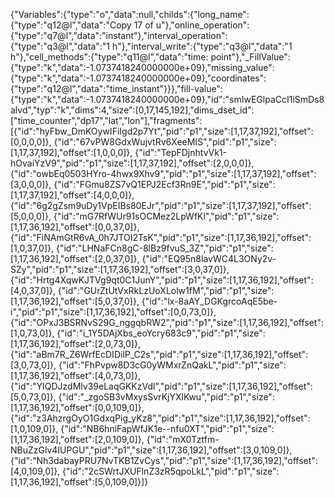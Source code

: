 {"Variables":{"type":"o","data":null,"childs":{"long_name":{"type":"q12@l","data":"Copy 17 of u"},"online_operation":{"type":"q7@l","data":"instant"},"interval_operation":{"type":"q3@l","data":"1 h"},"interval_write":{"type":"q3@l","data":"1 h"},"cell_methods":{"type":"q11@l","data":"time: point"},"_FillValue":{"type":"k","data":-1.0737418240000000e+09},"missing_value":{"type":"k","data":-1.0737418240000000e+09},"coordinates":{"type":"q12@l","data":"time_instant"}}},"fill-value":{"type":"k","data":-1.0737418240000000e+09},"id":"smIwEGlpaCcI1iSmDs8alvd","typ":"k","dims":4,"size":[0,17,145,192],"dims_dset_id":["time_counter","dp17","lat","lon"],"fragments":[{"id":"hyFbw_DmKOywIFiIgd2p7Yt","pid":"p1","size":[1,17,37,192],"offset":[0,0,0,0]},
{"id":"67vPW8GdxWujvtRv6XeeMIS","pid":"p1","size":[1,17,37,192],"offset":[1,0,0,0]},
{"id":"TepFDjnhtvVk1-hOvaiYzV9","pid":"p1","size":[1,17,37,192],"offset":[2,0,0,0]},
{"id":"owbEq0503HYro-4hwx9Xhv9","pid":"p1","size":[1,17,37,192],"offset":[3,0,0,0]},
{"id":"FGmu8ZS7vQ1EPJ2Ecf3Rn9E","pid":"p1","size":[1,17,37,192],"offset":[4,0,0,0]},
{"id":"6g2gZsm9uDy1VpEIBs80EJr","pid":"p1","size":[1,17,37,192],"offset":[5,0,0,0]},
{"id":"mG7RfWUr91sOCMez2LpWfKl","pid":"p1","size":[1,17,36,192],"offset":[0,0,37,0]},
{"id":"FiNAmGtR6vA_0h7JTOI2TsK","pid":"p1","size":[1,17,36,192],"offset":[1,0,37,0]},
{"id":"LHNaFCn8gC-8lBz9fvuS_3Z","pid":"p1","size":[1,17,36,192],"offset":[2,0,37,0]},
{"id":"EQ95n8lavWC4L3ONy2v-SZy","pid":"p1","size":[1,17,36,192],"offset":[3,0,37,0]},
{"id":"Hrtg4XqwKJTVg9qt0C1JunY","pid":"p1","size":[1,17,36,192],"offset":[4,0,37,0]},
{"id":"GUrZtUtVxRkLzUoXLolw1fM","pid":"p1","size":[1,17,36,192],"offset":[5,0,37,0]},
{"id":"lx-8aAY_DGKgrcoAqE5be-i","pid":"p1","size":[1,17,36,192],"offset":[0,0,73,0]},
{"id":"OPxJ3BSRNvS29G_nggqbRW2","pid":"p1","size":[1,17,36,192],"offset":[1,0,73,0]},
{"id":"i_1Y5DAjXbs_eoYcry683c9","pid":"p1","size":[1,17,36,192],"offset":[2,0,73,0]},
{"id":"aBm7R_Z6WrfEcDIDilP_C2s","pid":"p1","size":[1,17,36,192],"offset":[3,0,73,0]},
{"id":"FhPvpw8D3cG0yWMxrZnQakL","pid":"p1","size":[1,17,36,192],"offset":[4,0,73,0]},
{"id":"YIQDJzdMlv39eLaqGKKzVdl","pid":"p1","size":[1,17,36,192],"offset":[5,0,73,0]},
{"id":"_zgoSB3vMxysSvrKjYXlKwu","pid":"p1","size":[1,17,36,192],"offset":[0,0,109,0]},
{"id":"z3AhzrgOyO1GdxqPig_yKz8","pid":"p1","size":[1,17,36,192],"offset":[1,0,109,0]},
{"id":"NB6hniFapWfJK1e--nfu0XT","pid":"p1","size":[1,17,36,192],"offset":[2,0,109,0]},
{"id":"mX0Tztfm-NBuZzGlv4IUPGU","pid":"p1","size":[1,17,36,192],"offset":[3,0,109,0]},
{"id":"Nh3dabayPRU7NvTKB1ZvCys","pid":"p1","size":[1,17,36,192],"offset":[4,0,109,0]},
{"id":"2cSWrtJXUFlnZ3zR5qpoLkL","pid":"p1","size":[1,17,36,192],"offset":[5,0,109,0]}]}